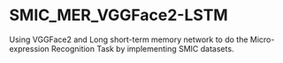 # SMIC_MER_VGGFace2-LSTM
Using VGGFace2 and Long short-term memory network to do the Micro-expression Recognition Task by implementing SMIC datasets.
